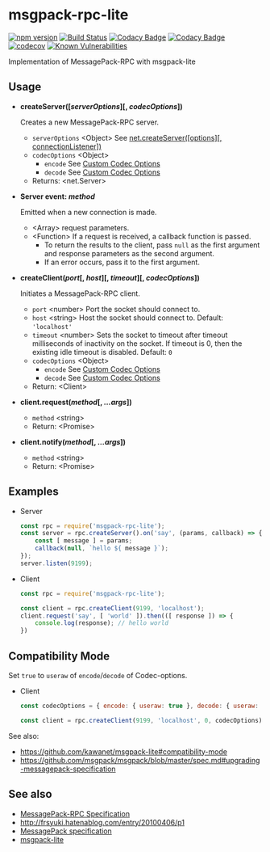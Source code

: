 # msgpack-rpc-lite

[![npm version](https://badge.fury.io/js/msgpack-rpc-lite.svg)](https://badge.fury.io/js/msgpack-rpc-lite)
[![Build Status](https://travis-ci.org/naokikimura/msgpack-rpc-lite.svg?branch=master)](https://travis-ci.org/naokikimura/msgpack-rpc-lite)
[![Codacy Badge](https://api.codacy.com/project/badge/Grade/85c5e44e31da475ebcaae8f1b79de7c8)](https://app.codacy.com/app/n.kimura.cap/msgpack-rpc-lite?utm_source=github.com&utm_medium=referral&utm_content=naokikimura/msgpack-rpc-lite&utm_campaign=badger)
[![Codacy Badge](https://api.codacy.com/project/badge/Coverage/5a32022009694006ab61191e243e569f)](https://www.codacy.com/app/n.kimura.cap/msgpack-rpc-lite?utm_source=github.com&utm_medium=referral&utm_content=naokikimura/msgpack-rpc-lite&utm_campaign=Badge_Coverage)
[![codecov](https://codecov.io/gh/naokikimura/msgpack-rpc-lite/branch/master/graph/badge.svg)](https://codecov.io/gh/naokikimura/msgpack-rpc-lite)
[![Known Vulnerabilities](https://snyk.io/test/github/naokikimura/msgpack-rpc-lite/badge.svg?targetFile=package.json)](https://snyk.io/test/github/naokikimura/msgpack-rpc-lite?targetFile=package.json)

Implementation of MessagePack-RPC with msgpack-lite

## Usage ##

- __createServer([*serverOptions*][, *codecOptions*])__

    Creates a new MessagePack-RPC server.

    - `serverOptions` &lt;Object> See [net.createServer([options][, connectionListener])](https://nodejs.org/api/net.html#net_net_createserver_options_connectionlistener)
    - `codecOptions` &lt;Object>
        - `encode` See [Custom Codec Options][1]
        - `decode` See [Custom Codec Options][1]
    - Returns: &lt;net.Server>

- __Server event: *method*__

    Emitted when a new connection is made.

    - &lt;Array> request parameters.
    - &lt;Function> If a request is received, a callback function is passed.
        - To return the results to the client, pass `null` as the first argument and response parameters as the second argument.
        - If an error occurs, pass it to the first argument.

- __createClient(*port*[, *host*][, *timeout*][, *codecOptions*])__

    Initiates a MessagePack-RPC client.

    - `port` &lt;number> Port the socket should connect to.
    - `host` &lt;string> Host the socket should connect to. Default: `'localhost'`
    - `timeout` &lt;number> Sets the socket to timeout after timeout milliseconds of inactivity on the socket. If timeout is 0, then the existing idle timeout is disabled. Default: `0`
    - `codecOptions` &lt;Object>
        - `encode` See [Custom Codec Options][1]
        - `decode` See [Custom Codec Options][1]
    - Return: &lt;Client>

- __client.request(*method*[, *...args*])__

    - `method` &lt;string>
    - Return: &lt;Promise>

- __client.notify(*method*[, *...args*])__

    - `method` &lt;string>
    - Return: &lt;Promise>

[1]: https://github.com/kawanet/msgpack-lite#custom-codec-options

## Examples ##

- Server
    ```js
    const rpc = require('msgpack-rpc-lite');
    const server = rpc.createServer().on('say', (params, callback) => {
        const [ message ] = params; 
        callback(null, `hello ${ message }`);
    });
    server.listen(9199);
    ```

- Client
    ```js
    const rpc = require('msgpack-rpc-lite');

    const client = rpc.createClient(9199, 'localhost');
    client.request('say', [ 'world' ]).then(([ response ]) => {
        console.log(response); // hello world
    })
    ```

## Compatibility Mode ##

Set `true` to `useraw` of `encode`/`decode` of Codec-options.

- Client
    ```js
    const codecOptions = { encode: { useraw: true }, decode: { useraw: true } };

    const client = rpc.createClient(9199, 'localhost', 0, codecOptions);
    ```

See also:
- https://github.com/kawanet/msgpack-lite#compatibility-mode
- https://github.com/msgpack/msgpack/blob/master/spec.md#upgrading-messagepack-specification

## See also ##

- [MessagePack-RPC Specification](https://github.com/msgpack-rpc/msgpack-rpc/blob/master/spec.md)
- http://frsyuki.hatenablog.com/entry/20100406/p1
- [MessagePack specification](https://github.com/msgpack/msgpack/blob/master/spec.md)
- [msgpack-lite](https://github.com/kawanet/msgpack-lite)
